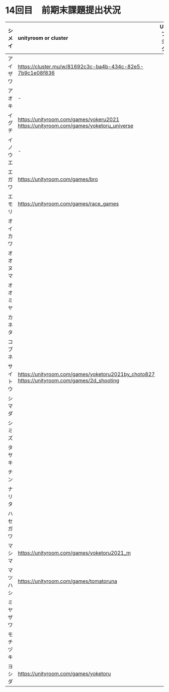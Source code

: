 # 14回目　前期末課題提出状況

|シメイ|unityroom or cluster|Unityプロジェクト|
|:-:|:-|:-:|
|アイザワ|https://cluster.mu/w/81692c3c-ba4b-434c-82e5-7b9c1e08f836|-|
|アオキ|-|〇|
|イグチ|https://unityroom.com/games/yokeru2021<br>https://unityroom.com/games/yoketoru_universe|〇|
|イノウエ|-|〇|
|エガワ|https://unityroom.com/games/bro|〇|
|エモリ|https://unityroom.com/games/race_games|〇|
|オイカワ|||
|オオヌマ|||
|オオミヤ|||
|カネタ|||
|コブネ|||
|サイトウ|https://unityroom.com/games/yoketoru2021by_choto827<br>https://unityroom.com/games/2d_shooting|〇|
|シマダ|||
|シミズ|||
|タサキ|||
|チン||〇|
|ナリタ|||
|ハセガワ|||
|マシマ|https://unityroom.com/games/yoketoru2021_m|〇|
|マツハシ|https://unityroom.com/games/tomatoruna|〇|
|ミヤザワ|||
|モチヅキ|||
|ヨシダ|https://unityroom.com/games/yoketoru|〇|
